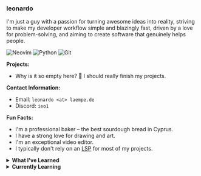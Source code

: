 ### leonardo

I'm just a guy with a passion for turning awesome ideas into reality, striving to make my developer workflow simple and blazingly fast, driven by a love for problem-solving, and aiming to create software that genuinely helps people.

![Neovim](https://img.shields.io/badge/-Neovim-57A143?logo=neovim&logoColor=white)
![Python](https://img.shields.io/badge/-Python-3776AB?logo=python&logoColor=white)
![Git](https://img.shields.io/badge/-Git-F05032?logo=git&logoColor=white)

**Projects:**

- Why is it so empty here? 🦯 I should really finish my projects.

**Contact Information:**

- Email: `leonardo <at> laempe.de`
- Discord: `ieo1`

**Fun Facts:**

- I'm a professional baker – the best sourdough bread in Cyprus.
- I have a strong love for drawing and art.
- I'm an exceptional video editor.
- I typically don't rely on an [LSP](https://en.wikipedia.org/wiki/Language_Server_Protocol) for most of my projects.

<details>
  <summary><b>What I've Learned</b></summary>
<br>

| date        | skill     |specifics              |
|:------------|:----------|:----------------------|
| Jan 2025    | `markdown`|                       |              
| Jan 2025    | `stow`    |                       |
| Jan 2025    | `git`     |                       |
| Dez 2025    | `tmux`    |                       |
| Dez 2025    | `nvim`    |                       |
| Nov 2024    | `structs` |                       |
| Nov 2024    | `terminal`|                       |
| Oct 2024    | `python`  |                       |

_I’m obsessed with keeping track of everything_ 😅
</details>

<details>
  <summary><b>Currently Learning</b></summary>
<br>

- **GitHub**  
- **Functional Programming**  
- **C**  

</details>

<!---
laempe/laempe is a ✨ special ✨ repository because its `README.md` (this file) appears on your GitHub profile.
You can click the Preview link to take a look at your changes.
--->

